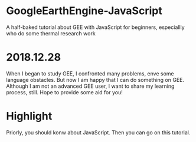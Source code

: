 # GoogleEarthEngine-JavaScript
A half-baked tutorial about GEE with JavaScript for beginners, especiallly who do some thermal research work
# 2018.12.28
When I began to study GEE, I confronted many problems, enve some language obstacles. But now I am happy that I can do something on GEE. Although I am not an advanced GEE user, I want to share my learning process, still. Hope to provide some aid for you!
# Highlight
Priorly, you should konw about JavaScript. Then you can go on this tutorial.
